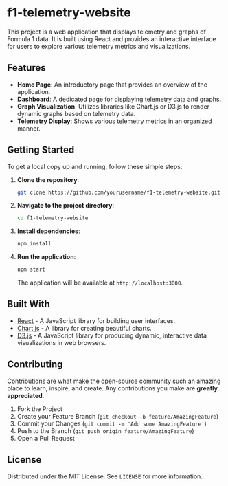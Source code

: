# f1-telemetry-website

This project is a web application that displays telemetry and graphs of Formula 1 data. It is built using React and provides an interactive interface for users to explore various telemetry metrics and visualizations.

## Features

- **Home Page**: An introductory page that provides an overview of the application.
- **Dashboard**: A dedicated page for displaying telemetry data and graphs.
- **Graph Visualization**: Utilizes libraries like Chart.js or D3.js to render dynamic graphs based on telemetry data.
- **Telemetry Display**: Shows various telemetry metrics in an organized manner.

## Getting Started

To get a local copy up and running, follow these simple steps:

1. **Clone the repository**:
   ```bash
   git clone https://github.com/yourusername/f1-telemetry-website.git
   ```

2. **Navigate to the project directory**:
   ```bash
   cd f1-telemetry-website
   ```

3. **Install dependencies**:
   ```bash
   npm install
   ```

4. **Run the application**:
   ```bash
   npm start
   ```

   The application will be available at `http://localhost:3000`.

## Built With

- [React](https://reactjs.org/) - A JavaScript library for building user interfaces.
- [Chart.js](https://www.chartjs.org/) - A library for creating beautiful charts.
- [D3.js](https://d3js.org/) - A JavaScript library for producing dynamic, interactive data visualizations in web browsers.

## Contributing

Contributions are what make the open-source community such an amazing place to learn, inspire, and create. Any contributions you make are **greatly appreciated**.

1. Fork the Project
2. Create your Feature Branch (`git checkout -b feature/AmazingFeature`)
3. Commit your Changes (`git commit -m 'Add some AmazingFeature'`)
4. Push to the Branch (`git push origin feature/AmazingFeature`)
5. Open a Pull Request

## License

Distributed under the MIT License. See `LICENSE` for more information.